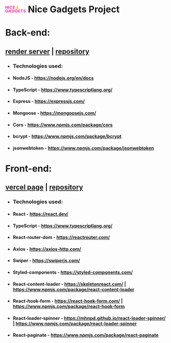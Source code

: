 # ![Preview](./assets/logo-mobile.png) Nice Gadgets Project

# Back-end:

## [render server](https://nice-gadgets-be.onrender.com) | [repository](https://github.com/fe-may23-bugs-and-hugs/nice-gadgets-be)

- ### Technologies used:
- #### NodeJS - https://nodejs.org/en/docs
- #### TypeScript - https://www.typescriptlang.org/
- #### Express - https://expressjs.com/
- #### Mongoose - https://mongoosejs.com/
- #### Cors - https://www.npmjs.com/package/cors
- #### bcrypt - https://www.npmjs.com/package/bcrypt
- #### jsonwebtoken - https://www.npmjs.com/package/jsonwebtoken

# Front-end:

## [vercel page](https://nice-gadgets-fe.vercel.app/) | [repository](https://github.com/fe-may23-bugs-and-hugs/nice-gadgets-fe)

- ### Technologies used:
- #### React - https://react.dev/
- #### TypeScript - https://www.typescriptlang.org/
- #### React-router-dom - https://reactrouter.com/
- #### Axios - https://axios-http.com/
- #### Swiper - https://swiperjs.com/
- #### Styled-components - https://styled-components.com/
- #### React-content-loader - https://skeletonreact.com/ | https://www.npmjs.com/package/react-content-loader
- #### React-hook-form - https://react-hook-form.com/ | https://www.npmjs.com/package/react-hook-form
- #### React-loader-spinner - https://mhnpd.github.io/react-loader-spinner/ | https://www.npmjs.com/package/react-loader-spinner
- #### React-paginate - https://www.npmjs.com/package/react-paginate
